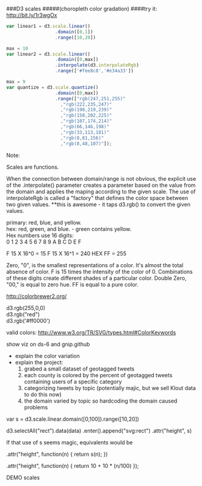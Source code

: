 ###D3 scales 
#####(choropleth color gradation)
####try it: http://bit.ly/1r3wgOx
```javascript
var linear1 = d3.scale.linear()
                  .domain([0,1])
                  .range([10,20])
```

```javascript
max = 10
var linear2 = d3.scale.linear()
                  .domain([0,max])
                  .interpolate(d3.interpolateRgb)
                  .range(['#fee8c8','#e34a33'])
```

```javascript
max = 9
var quantize = d3.scale.quantize()
                  .domain([0,max])
                  .range(["rgb(247,251,255)"
                    ,"rgb(222,235,247)"
                    ,"rgb(198,219,239)"
                    ,"rgb(158,202,225)"
                    ,"rgb(107,174,214)"
                    ,"rgb(66,146,198)"
                    ,"rgb(33,113,181)"
                    ,"rgb(8,81,156)"
                    ,"rgb(8,48,107)"]);
```
Note:

Scales are functions.  

When the connection between domain/range is not obvious, the explicit use of the .interpolate() parameter creates a parameter based on the value from the domain and applies the maping according to the given scale. The use of interpolateRgb is called a "factory" that defines the color space between two given values. **this is awesome - it taps d3.rgb() to convert the given values.    

primary: red, blue, and yellow.   
hex: red, green, and blue. - green contains yellow.   
Hex numbers use 16 digits:  
0 1 2 3 4 5 6 7 8 9 A B C D E F  

F	15 X 16^0 =	15
F	15 X 16^1 =	240
HEX FF =	255

Zero, "0", is the smallest representations of a color. It's almost the total absence of color. F is 15 times the intensity of the color of 0. Combinations of these digits create different shades of a particular color. Double Zero, "00," is equal to zero hue. FF is equal to a pure color.

http://colorbrewer2.org/

d3.rgb(255,0,0)  
d3.rgb("red")  
d3.rgb('#ff0000')  
  
valid colors: http://www.w3.org/TR/SVG/types.html#ColorKeywords

show viz on ds-6 and gnip.github  
*  explain the color variation   
*  explain the project:   
    1.  grabed a small dataset of geotagged tweets
    1.  each county is colored by the percent of geotagged tweets containing users of a specific category      
    2.  categorizing tweets by topic (potentially majic, but we sell Klout data to do this now)  
    3.  the domain varied by topic so hardcoding the domain caused problems

var s = d3.scale.linear.domain([0,100]).range([10,20])

d3.selectAll("rect").data(data)
  .enter().append("svg:rect")
    .attr("height", s)

If that use of s seems magic, equivalents would be

.attr("height", function(n) { return s(n); })
 
.attr("height", function(n) { return 10 + 10 * (n/100) });


DEMO scales

